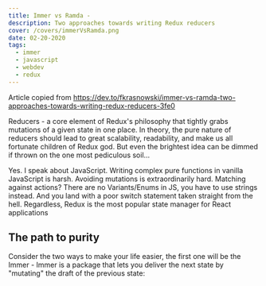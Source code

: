 ```yaml
---
title: Immer vs Ramda -
description: Two approaches towards writing Redux reducers
cover: /covers/immerVsRamda.png
date: 02-20-2020
tags:
  - immer
  - javascript
  - webdev
  - redux
---
```

Article copied from https://dev.to/fkrasnowski/immer-vs-ramda-two-approaches-towards-writing-redux-reducers-3fe0

Reducers - a core element of Redux's philosophy that tightly grabs mutations of a given state in one place. In theory, the pure nature of reducers should lead to great scalability, readability, and make us all fortunate children of Redux god. But even the brightest idea can be dimmed if thrown on the one most pediculous soil...

Yes. I speak about JavaScript. Writing complex pure functions in vanilla JavaScript is harsh. Avoiding mutations is extraordinarily hard. Matching against actions? There are no Variants/Enums in JS, you have to use strings instead. And you land with a poor switch statement taken straight from the hell. Regardless, Redux is the most popular state manager for React applications

## The path to purity
Consider the two ways to make your life easier, the first one will be the Immer - Immer is a package that lets you deliver the next state by "mutating" the draft of the previous state:
